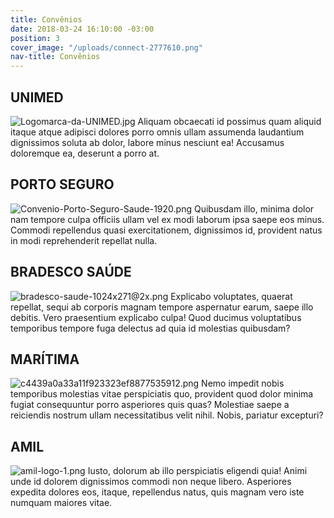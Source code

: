 ```yaml
---
title: Convênios
date: 2018-03-24 16:10:00 -03:00
position: 3
cover_image: "/uploads/connect-2777610.png"
nav-title: Convênios
---
```


## UNIMED

![Logomarca-da-UNIMED.jpg](/uploads/Logomarca-da-UNIMED.jpg)
Aliquam obcaecati id possimus quam aliquid itaque atque adipisci dolores porro omnis ullam assumenda laudantium dignissimos soluta ab dolor, labore minus nesciunt ea! Accusamus doloremque ea, deserunt a porro at.


## PORTO SEGURO

![Convenio-Porto-Seguro-Saude-1920.png](/uploads/Convenio-Porto-Seguro-Saude-1920.png)
Quibusdam illo, minima dolor nam tempore culpa officiis ullam vel ex modi laborum ipsa saepe eos minus. Commodi repellendus quasi exercitationem, dignissimos id, provident natus in modi reprehenderit repellat nulla.



## BRADESCO SAÚDE

![bradesco-saude-1024x271@2x.png](/uploads/bradesco-saude-1024x271@2x.png)
Explicabo voluptates, quaerat repellat, sequi ab corporis magnam tempore aspernatur earum, saepe illo debitis. Vero praesentium explicabo culpa! Quod ducimus voluptatibus temporibus tempore fuga delectus ad quia id molestias quibusdam?


## MARÍTIMA

![c4439a0a33a11f923323ef8877535912.png](/uploads/c4439a0a33a11f923323ef8877535912.png)
Nemo impedit nobis temporibus molestias vitae perspiciatis quo, provident quod dolor minima fugiat consequuntur porro asperiores quis quas? Molestiae saepe a reiciendis nostrum ullam necessitatibus velit nihil. Nobis, pariatur excepturi?


## AMIL

![amil-logo-1.png](/uploads/amil-logo-1.png)
Iusto, dolorum ab illo perspiciatis eligendi quia! Animi unde id dolorem dignissimos commodi non neque libero. Asperiores expedita dolores eos, itaque, repellendus natus, quis magnam vero iste numquam maiores vitae.

